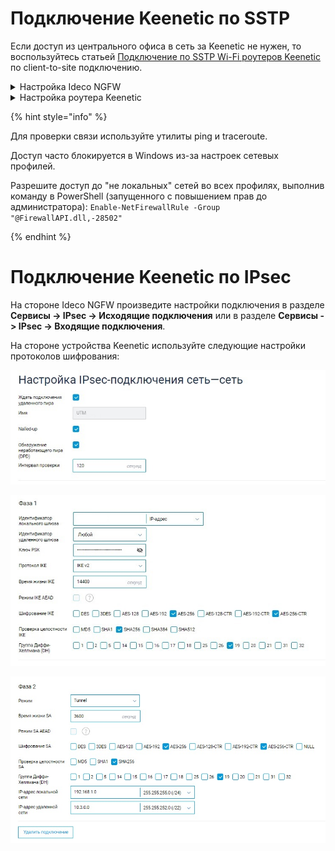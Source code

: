 # Подключение Keenetic по SSTP

Если доступ из центрального офиса в сеть за Keenetic не нужен, то воспользуйтесь статьей [Подключение по SSTP Wi-Fi роутеров Keenetic](/recipes/popular-recipes/vpn/sstp-connecting-keenetic-wi-fi-routers.md) по client-to-site подключению.

<details>

<summary>Настройка Ideco NGFW</summary>

1\. Включите и настройте порт и домен для SSTP в разделе **Пользователи -> VPN-подключения**.

2\. В разделе **Пользователи -> Учетные записи** создайте специального пользователя для удаленного роутера. **Логин и пароль пользователя будут использоваться на роутере, сохраните или запишите их:**

![](/.gitbook/assets/tree1.png)

3\. Перейдите в раздел **VPN-подключения -> Доступ по VPN** и создайте правило доступа по VPN для этого пользователя:

![](/.gitbook/assets/vpn-authorization16.png)

4\. Пропишите маршруты в удаленную сеть. Например, если сеть за роутером `192.168.10.0/24`, необходимо добавить маршрут в раздел **Сервисы -> Маршрутизация -> Локальные сети**:

![](/.gitbook/assets/routing3.png)

</details>

<details>
<summary>Настройка роутера Keenetic</summary>

Настройте VPN-подключение роутера Keenetic по инструкции для client-to-site подключений.

Не забудьте выполнить все три пункта:

1\. Настроить VPN-подключение;

2\. Настроить маршруты;

3\. Настроить DNS для резолвинга локального домена (если используете Active Directory).

</details>

{% hint style="info" %}

Для проверки связи используйте утилиты ping и traceroute.

Доступ часто блокируется в Windows из-за настроек сетевых профилей.

Разрешите доступ до "не локальных" сетей во всех профилях, выполнив команду в PowerShell (запущенного с повышением прав до администратора): `Enable-NetFirewallRule -Group "@FirewallAPI.dll,-28502"`

{% endhint %}

# Подключение Keenetic по IPsec

На стороне Ideco NGFW произведите настройки подключения в разделе **Сервисы -> IPsec -> Исходящие подключения** или в разделе **Сервисы -> IPsec -> Входящие подключения**.

На стороне устройства Keenetic используйте следующие настройки протоколов шифрования:

![](/.gitbook/assets/keenetic-connection3.png)

![](/.gitbook/assets/keenetic-connection4.png)

![](/.gitbook/assets/keenetic-connection5.png)
